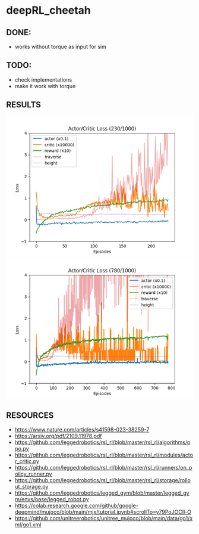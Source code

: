 # deepRL_cheetah

## DONE:
- works without torque as input for sim


## TODO:
- check implementations
- make it work with torque

## RESULTS
![results](RL_Project/results/results.png)
![results](RL_Project/results/results_800.png)

## RESOURCES
* https://www.nature.com/articles/s41598-023-38259-7
* https://arxiv.org/pdf/2109.11978.pdf
* https://github.com/leggedrobotics/rsl_rl/blob/master/rsl_rl/algorithms/ppo.py
* https://github.com/leggedrobotics/rsl_rl/blob/master/rsl_rl/modules/actor_critic.py
* https://github.com/leggedrobotics/rsl_rl/blob/master/rsl_rl/runners/on_policy_runner.py
* https://github.com/leggedrobotics/rsl_rl/blob/master/rsl_rl/storage/rollout_storage.py
* https://github.com/leggedrobotics/legged_gym/blob/master/legged_gym/envs/base/legged_robot.py
* https://colab.research.google.com/github/google-deepmind/mujoco/blob/main/mjx/tutorial.ipynb#scrollTo=y79PoJOCIl-O
* https://github.com/unitreerobotics/unitree_mujoco/blob/main/data/go1/xml/go1.xml